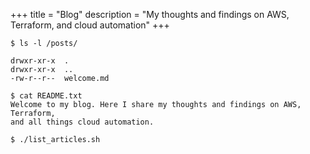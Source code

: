 +++
title = "Blog"
description = "My thoughts and findings on AWS, Terraform, and cloud automation"
+++

```terminal
$ ls -l /posts/

drwxr-xr-x  .
drwxr-xr-x  ..
-rw-r--r--  welcome.md

$ cat README.txt
Welcome to my blog. Here I share my thoughts and findings on AWS, Terraform,
and all things cloud automation.

$ ./list_articles.sh
``` 

